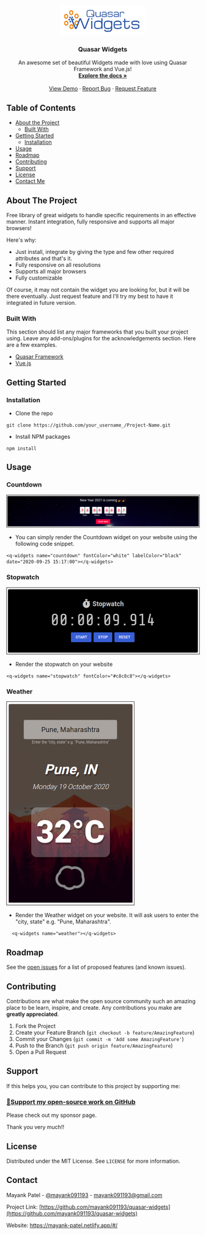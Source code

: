 <p align="center">
  <a href="https://github.com/mayank091193/quasar-widgets">
    <img src="https://raw.githubusercontent.com/mayank091193/quasar-widgets/master/demo/assets/quasar-widgets-logo.png" alt="Logo" width="225" height="80">
  </a>

  <h3 align="center">Quasar Widgets</h3>

  <p align="center">
    An awesome set of beautiful Widgets made with love using Quasar Framework and Vue.js!
    <br />
    <a href="https://github.com/othneildrew/Best-README-Template"><strong>Explore the docs »</strong></a>
    <br />
    <br />
    <a href="https://github.com/othneildrew/Best-README-Template">View Demo</a>
    ·
    <a href="https://github.com/mayank091193/quasar-widgets/issues">Report Bug</a>
    ·
    <a href="https://github.com/mayank091193/quasar-widgets/issues">Request Feature</a>
  </p>
</p>

## Table of Contents

* [About the Project](#about-the-project)
  * [Built With](#built-with)
* [Getting Started](#getting-started)
  * [Installation](#installation)
* [Usage](#usage)
* [Roadmap](#roadmap)
* [Contributing](#contributing)
* [Support](#support)
* [License](#license)
* [Contact Me](#contact)

## About The Project

Free library of great widgets to handle specific requirements in an effective manner. Instant integration, fully responsive and supports all major browsers!

Here's why:
* Just install, integrate by giving the type and few other required attributes and that's it.
* Fully responsive on all resolutions
* Supports all major browsers
* Fully customizable

Of course, it may not contain the widget you are looking for, but it will be there eventually. Just request feature and I'll try my best to have it integrated in future version.

### Built With
This section should list any major frameworks that you built your project using. Leave any add-ons/plugins for the acknowledgements section. Here are a few examples.
* [Quasar Framework](https://quasar.dev/)
* [Vue.js](https://vuejs.org/)

## Getting Started
### Installation

* Clone the repo
```
git clone https://github.com/your_username_/Project-Name.git
```
* Install NPM packages
```
npm install
```

## Usage
### Countdown

<p float="left">
	<kbd>
        <img src="https://raw.githubusercontent.com/mayank091193/quasar-widgets/master/demo/assets/countdown.png" border="1" alt="Countdown"  />
    </kbd>
</p>

* You can simply render the Countdown widget on your website using the following code snippet.
```
<q-widgets name="countdown" fontColor="white" labelColor="black" date="2020-09-25 15:17:00"></q-widgets>
```

### Stopwatch

<p float="left">
	<kbd>
        <img src="https://raw.githubusercontent.com/mayank091193/quasar-widgets/master/demo/assets/stopwatch.png" border="1" alt="Stopwatch"  />
    </kbd>
</p>

* Render the stopwatch on your website
```
<q-widgets name="stopwatch" fontColor="#c8c8c8"></q-widgets>
```

### Weather

<p float="left">
	<kbd>
        <img src="https://raw.githubusercontent.com/mayank091193/quasar-widgets/master/demo/assets/weather.png" border="1" alt="Weather"  />
    </kbd>
</p>


* Render the Weather widget on your website. It will ask users to enter the "city, state" e.g. "Pune, Maharashtra".
```
  <q-widgets name="weather"></q-widgets>
```

<!-- ROADMAP -->
## Roadmap

See the [open issues](https://github.com/mayank091193/quasar-widgets/issues) for a list of proposed features (and known issues).



## Contributing

Contributions are what make the open source community such an amazing place to be learn, inspire, and create. Any contributions you make are **greatly appreciated**.

1. Fork the Project
2. Create your Feature Branch (`git checkout -b feature/AmazingFeature`)
3. Commit your Changes (`git commit -m 'Add some AmazingFeature'`)
4. Push to the Branch (`git push origin feature/AmazingFeature`)
5. Open a Pull Request

## Support

If this helps you, you can contribute to this project by supporting me:

### [💜Support my open-source work on GitHub](https://github.com/sponsors/mayank091193)

Please check out my sponsor page.

Thank you very much!!

## License

Distributed under the MIT License. See `LICENSE` for more information.

## Contact

Mayank Patel - [@mayank091193](https://twitter.com/mayank91193) - mayank091193@gmail.com

Project Link: [https://github.com/mayank091193/quasar-widgets](https://github.com/mayank091193/quasar-widgets)

Website: https://mayank-patel.netlify.app/#/